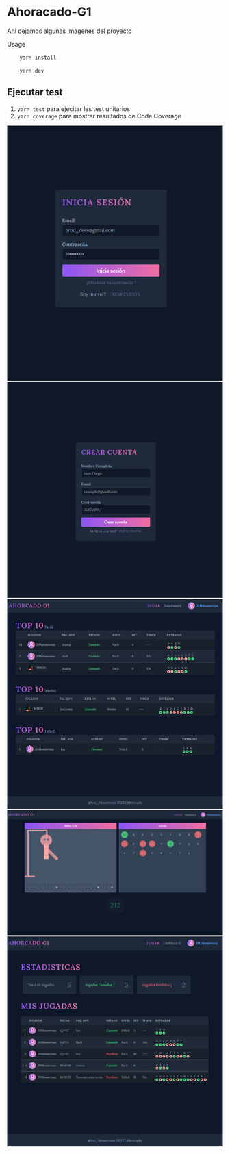 # Ahoracado-G1

Ahi dejamos algunas imagenes del proyecto 

Usage 

```js 
    yarn install
```
```js 
    yarn dev
```


## Ejecutar test 
1. `yarn test` para ejecitar les test unitarios 
2. `yarn coverage`  para mostrar resultados de Code Coverage

![Sign in Screen](./src/assets/demo/sign-in.png)
![Sign up Screen](./src/assets/demo/sign-up.png)
![Home Screen](./src/assets/demo/home.png)
![Games Screen](./src/assets/demo/game.png)
![Dashboard Screen](./src/assets/demo/dashboard.png)

